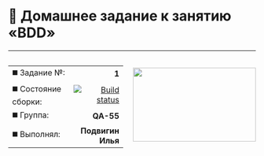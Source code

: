 <style>
    .README{display: flex;}

    .left{display: inline-block;}

    .right{display: inline-block;
            margin-left: 20px; 
            margin-top: 20px}
</style>


#  :page_facing_up: Домашнее задание к занятию «BDD»
---

<div class="README">

<div class="Left">

|||
|:--------|--------:|
| :black_medium_square: Задание №: | **1** |
| :black_medium_square: Состояние сборки: | [![Build status](https://ci.appveyor.com/api/projects/status/wgocg7idaw4wls1j/branch/main?svg=true)](https://ci.appveyor.com/project/Elias-Grail/patterns/branch/main)|
|:black_medium_square: Группа: | **QA-55** |
| :black_medium_square: Выполнял: | **Подвигин Илья** |

</div>

<div class="right">
    <img src="https://media.tenor.com/VrzXhtoSwcsAAAAd/hacker-typing.gif" width="250" height="150">
</div>

</div>